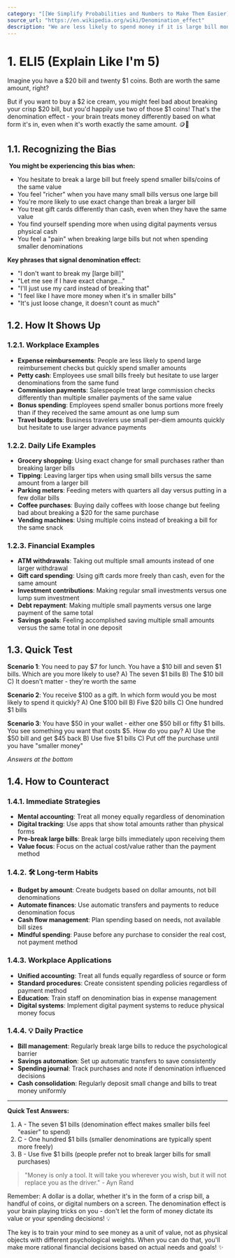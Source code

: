 ```yaml
---
category: "[[We Simplify Probabilities and Numbers to Make Them Easier]]"
source_url: "https://en.wikipedia.org/wiki/Denomination_effect"
description: "We are less likely to spend money if it is large bill money we are more likely to spend lots of change of the same value."
---
```


# 1. ELI5 (Explain Like I'm 5)

Imagine you have a $20 bill and twenty $1 coins. Both are worth the same amount, right?

But if you want to buy a $2 ice cream, you might feel bad about breaking your crisp $20 bill, but you'd happily use two of those $1 coins! That's the denomination effect - your brain treats money differently based on what form it's in, even when it's worth exactly the same amount. 🪙📄

## 1.1. Recognizing the Bias

️ **You might be experiencing this bias when:**

- You hesitate to break a large bill but freely spend smaller bills/coins of the same value
- You feel "richer" when you have many small bills versus one large bill
- You're more likely to use exact change than break a larger bill
- You treat gift cards differently than cash, even when they have the same value
- You find yourself spending more when using digital payments versus physical cash
- You feel a "pain" when breaking large bills but not when spending smaller denominations

**Key phrases that signal denomination effect:**
- "I don't want to break my [large bill]"
- "Let me see if I have exact change..."
- "I'll just use my card instead of breaking that"
- "I feel like I have more money when it's in smaller bills"
- "It's just loose change, it doesn't count as much"

## 1.2. How It Shows Up

### 1.2.1. **Workplace Examples**

- **Expense reimbursements**: People are less likely to spend large reimbursement checks but quickly spend smaller amounts
- **Petty cash**: Employees use small bills freely but hesitate to use larger denominations from the same fund
- **Commission payments**: Salespeople treat large commission checks differently than multiple smaller payments of the same value
- **Bonus spending**: Employees spend smaller bonus portions more freely than if they received the same amount as one lump sum
- **Travel budgets**: Business travelers use small per-diem amounts quickly but hesitate to use larger advance payments

### 1.2.2. **Daily Life Examples**

- **Grocery shopping**: Using exact change for small purchases rather than breaking larger bills
- **Tipping**: Leaving larger tips when using small bills versus the same amount from a larger bill
- **Parking meters**: Feeding meters with quarters all day versus putting in a few dollar bills
- **Coffee purchases**: Buying daily coffees with loose change but feeling bad about breaking a $20 for the same purchase
- **Vending machines**: Using multiple coins instead of breaking a bill for the same snack

### 1.2.3. **Financial Examples**

- **ATM withdrawals**: Taking out multiple small amounts instead of one larger withdrawal
- **Gift card spending**: Using gift cards more freely than cash, even for the same amount
- **Investment contributions**: Making regular small investments versus one lump sum investment
- **Debt repayment**: Making multiple small payments versus one large payment of the same total
- **Savings goals**: Feeling accomplished saving multiple small amounts versus the same total in one deposit

## 1.3. Quick Test

**Scenario 1**: You need to pay $7 for lunch. You have a $10 bill and seven $1 bills. Which are you more likely to use?
A) The seven $1 bills
B) The $10 bill
C) It doesn't matter - they're worth the same

**Scenario 2**: You receive $100 as a gift. In which form would you be most likely to spend it quickly?
A) One $100 bill
B) Five $20 bills
C) One hundred $1 bills

**Scenario 3**: You have $50 in your wallet - either one $50 bill or fifty $1 bills. You see something you want that costs $5. How do you pay?
A) Use the $50 bill and get $45 back
B) Use five $1 bills
C) Put off the purchase until you have "smaller money"

*Answers at the bottom*

## 1.4. How to Counteract

### 1.4.1. **Immediate Strategies**

- **Mental accounting**: Treat all money equally regardless of denomination
- **Digital tracking**: Use apps that show total amounts rather than physical forms
- **Pre-break large bills**: Break large bills immediately upon receiving them
- **Value focus**: Focus on the actual cost/value rather than the payment method

### 1.4.2. 🛠️ **Long-term Habits**

- **Budget by amount**: Create budgets based on dollar amounts, not bill denominations
- **Automate finances**: Use automatic transfers and payments to reduce denomination focus
- **Cash flow management**: Plan spending based on needs, not available bill sizes
- **Mindful spending**: Pause before any purchase to consider the real cost, not payment method

### 1.4.3. **Workplace Applications**

- **Unified accounting**: Treat all funds equally regardless of source or form
- **Standard procedures**: Create consistent spending policies regardless of payment method
- **Education**: Train staff on denomination bias in expense management
- **Digital systems**: Implement digital payment systems to reduce physical money focus

### 1.4.4. 💡 **Daily Practice**

- **Bill management**: Regularly break large bills to reduce the psychological barrier
- **Savings automation**: Set up automatic transfers to save consistently
- **Spending journal**: Track purchases and note if denomination influenced decisions
- **Cash consolidation**: Regularly deposit small change and bills to treat money uniformly

---

**Quick Test Answers:**
1. A - The seven $1 bills (denomination effect makes smaller bills feel "easier" to spend)
2. C - One hundred $1 bills (smaller denominations are typically spent more freely)
3. B - Use five $1 bills (people prefer not to break larger bills for small purchases)

> "Money is only a tool. It will take you wherever you wish, but it will not replace you as the driver." - Ayn Rand

Remember: A dollar is a dollar, whether it's in the form of a crisp bill, a handful of coins, or digital numbers on a screen. The denomination effect is your brain playing tricks on you - don't let the form of money dictate its value or your spending decisions! 💡

The key is to train your mind to see money as a unit of value, not as physical objects with different psychological weights. When you can do that, you'll make more rational financial decisions based on actual needs and goals! ✨